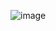 ![image](https://github.com/fifa0903/devops17-finaltask-faizal/assets/132969781/2fd0595e-f5cb-4f25-af09-e1d9a915e818)
